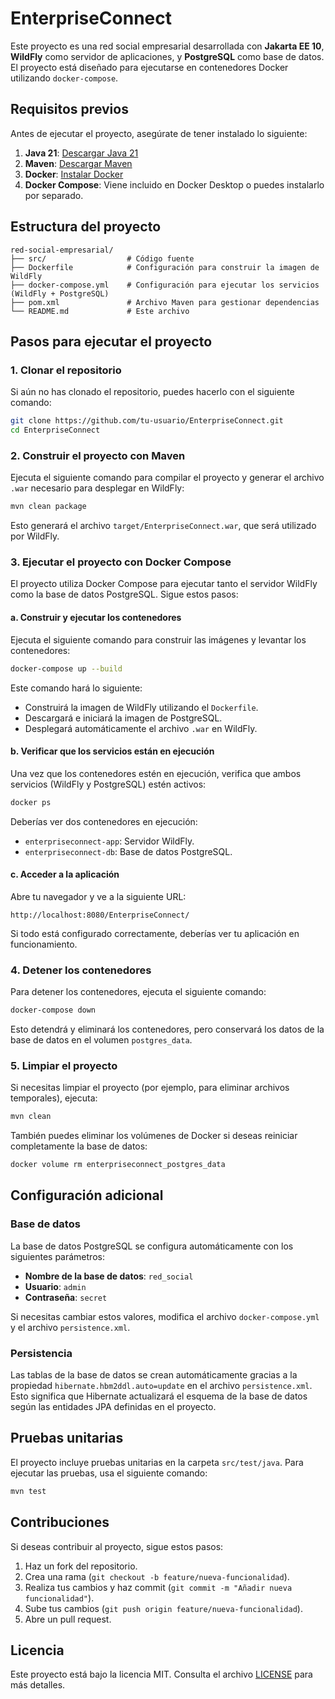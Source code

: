 # EnterpriseConnect

Este proyecto es una red social empresarial desarrollada con **Jakarta EE 10**, **WildFly** como servidor de aplicaciones, y **PostgreSQL** como base de datos. El proyecto está diseñado para ejecutarse en contenedores Docker utilizando `docker-compose`.

## Requisitos previos

Antes de ejecutar el proyecto, asegúrate de tener instalado lo siguiente:

1. **Java 21**: [Descargar Java 21](https://openjdk.org/projects/jdk/21/)
2. **Maven**: [Descargar Maven](https://maven.apache.org/download.cgi)
3. **Docker**: [Instalar Docker](https://docs.docker.com/get-docker/)
4. **Docker Compose**: Viene incluido en Docker Desktop o puedes instalarlo por separado.

## Estructura del proyecto

```
red-social-empresarial/
├── src/                  # Código fuente
├── Dockerfile            # Configuración para construir la imagen de WildFly
├── docker-compose.yml    # Configuración para ejecutar los servicios (WildFly + PostgreSQL)
├── pom.xml               # Archivo Maven para gestionar dependencias
└── README.md             # Este archivo
```

## Pasos para ejecutar el proyecto

### 1. Clonar el repositorio

Si aún no has clonado el repositorio, puedes hacerlo con el siguiente comando:

```bash
git clone https://github.com/tu-usuario/EnterpriseConnect.git
cd EnterpriseConnect
```

### 2. Construir el proyecto con Maven

Ejecuta el siguiente comando para compilar el proyecto y generar el archivo `.war` necesario para desplegar en WildFly:

```bash
mvn clean package
```

Esto generará el archivo `target/EnterpriseConnect.war`, que será utilizado por WildFly.

### 3. Ejecutar el proyecto con Docker Compose

El proyecto utiliza Docker Compose para ejecutar tanto el servidor WildFly como la base de datos PostgreSQL. Sigue estos pasos:

#### a. Construir y ejecutar los contenedores

Ejecuta el siguiente comando para construir las imágenes y levantar los contenedores:

```bash
docker-compose up --build
```

Este comando hará lo siguiente:
- Construirá la imagen de WildFly utilizando el `Dockerfile`.
- Descargará e iniciará la imagen de PostgreSQL.
- Desplegará automáticamente el archivo `.war` en WildFly.

#### b. Verificar que los servicios están en ejecución

Una vez que los contenedores estén en ejecución, verifica que ambos servicios (WildFly y PostgreSQL) estén activos:

```bash
docker ps
```

Deberías ver dos contenedores en ejecución:
- `enterpriseconnect-app`: Servidor WildFly.
- `enterpriseconnect-db`: Base de datos PostgreSQL.

#### c. Acceder a la aplicación

Abre tu navegador y ve a la siguiente URL:

```
http://localhost:8080/EnterpriseConnect/
```

Si todo está configurado correctamente, deberías ver tu aplicación en funcionamiento.

### 4. Detener los contenedores

Para detener los contenedores, ejecuta el siguiente comando:

```bash
docker-compose down
```

Esto detendrá y eliminará los contenedores, pero conservará los datos de la base de datos en el volumen `postgres_data`.

### 5. Limpiar el proyecto

Si necesitas limpiar el proyecto (por ejemplo, para eliminar archivos temporales), ejecuta:

```bash
mvn clean
```

También puedes eliminar los volúmenes de Docker si deseas reiniciar completamente la base de datos:

```bash
docker volume rm enterpriseconnect_postgres_data
```

## Configuración adicional

### Base de datos

La base de datos PostgreSQL se configura automáticamente con los siguientes parámetros:

- **Nombre de la base de datos**: `red_social`
- **Usuario**: `admin`
- **Contraseña**: `secret`

Si necesitas cambiar estos valores, modifica el archivo `docker-compose.yml` y el archivo `persistence.xml`.

### Persistencia

Las tablas de la base de datos se crean automáticamente gracias a la propiedad `hibernate.hbm2ddl.auto=update` en el archivo `persistence.xml`. Esto significa que Hibernate actualizará el esquema de la base de datos según las entidades JPA definidas en el proyecto.

## Pruebas unitarias

El proyecto incluye pruebas unitarias en la carpeta `src/test/java`. Para ejecutar las pruebas, usa el siguiente comando:

```bash
mvn test
```

## Contribuciones

Si deseas contribuir al proyecto, sigue estos pasos:

1. Haz un fork del repositorio.
2. Crea una rama (`git checkout -b feature/nueva-funcionalidad`).
3. Realiza tus cambios y haz commit (`git commit -m "Añadir nueva funcionalidad"`).
4. Sube tus cambios (`git push origin feature/nueva-funcionalidad`).
5. Abre un pull request.

## Licencia

Este proyecto está bajo la licencia MIT. Consulta el archivo [LICENSE](LICENSE) para más detalles.

